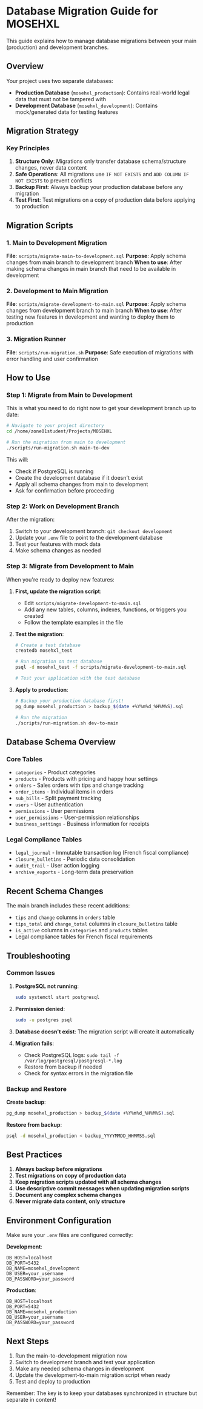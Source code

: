 # Database Migration Guide for MOSEHXL

This guide explains how to manage database migrations between your main (production) and development branches.

## Overview

Your project uses two separate databases:
- **Production Database** (`mosehxl_production`): Contains real-world legal data that must not be tampered with
- **Development Database** (`mosehxl_development`): Contains mock/generated data for testing features

## Migration Strategy

### Key Principles
1. **Structure Only**: Migrations only transfer database schema/structure changes, never data content
2. **Safe Operations**: All migrations use `IF NOT EXISTS` and `ADD COLUMN IF NOT EXISTS` to prevent conflicts
3. **Backup First**: Always backup your production database before any migration
4. **Test First**: Test migrations on a copy of production data before applying to production

## Migration Scripts

### 1. Main to Development Migration
**File**: `scripts/migrate-main-to-development.sql`
**Purpose**: Apply schema changes from main branch to development branch
**When to use**: After making schema changes in main branch that need to be available in development

### 2. Development to Main Migration
**File**: `scripts/migrate-development-to-main.sql`
**Purpose**: Apply schema changes from development branch to main branch
**When to use**: After testing new features in development and wanting to deploy them to production

### 3. Migration Runner
**File**: `scripts/run-migration.sh`
**Purpose**: Safe execution of migrations with error handling and user confirmation

## How to Use

### Step 1: Migrate from Main to Development

This is what you need to do right now to get your development branch up to date:

```bash
# Navigate to your project directory
cd /home/zone01student/Projects/MOSEHXL

# Run the migration from main to development
./scripts/run-migration.sh main-to-dev
```

This will:
- Check if PostgreSQL is running
- Create the development database if it doesn't exist
- Apply all schema changes from main to development
- Ask for confirmation before proceeding

### Step 2: Work on Development Branch

After the migration:
1. Switch to your development branch: `git checkout development`
2. Update your `.env` file to point to the development database
3. Test your features with mock data
4. Make schema changes as needed

### Step 3: Migrate from Development to Main

When you're ready to deploy new features:

1. **First, update the migration script**:
   - Edit `scripts/migrate-development-to-main.sql`
   - Add any new tables, columns, indexes, functions, or triggers you created
   - Follow the template examples in the file

2. **Test the migration**:
   ```bash
   # Create a test database
   createdb mosehxl_test
   
   # Run migration on test database
   psql -d mosehxl_test -f scripts/migrate-development-to-main.sql
   
   # Test your application with the test database
   ```

3. **Apply to production**:
   ```bash
   # Backup your production database first!
   pg_dump mosehxl_production > backup_$(date +%Y%m%d_%H%M%S).sql
   
   # Run the migration
   ./scripts/run-migration.sh dev-to-main
   ```

## Database Schema Overview

### Core Tables
- `categories` - Product categories
- `products` - Products with pricing and happy hour settings
- `orders` - Sales orders with tips and change tracking
- `order_items` - Individual items in orders
- `sub_bills` - Split payment tracking
- `users` - User authentication
- `permissions` - User permissions
- `user_permissions` - User-permission relationships
- `business_settings` - Business information for receipts

### Legal Compliance Tables
- `legal_journal` - Immutable transaction log (French fiscal compliance)
- `closure_bulletins` - Periodic data consolidation
- `audit_trail` - User action logging
- `archive_exports` - Long-term data preservation

## Recent Schema Changes

The main branch includes these recent additions:
- `tips` and `change` columns in `orders` table
- `tips_total` and `change_total` columns in `closure_bulletins` table
- `is_active` columns in `categories` and `products` tables
- Legal compliance tables for French fiscal requirements

## Troubleshooting

### Common Issues

1. **PostgreSQL not running**:
   ```bash
   sudo systemctl start postgresql
   ```

2. **Permission denied**:
   ```bash
   sudo -u postgres psql
   ```

3. **Database doesn't exist**:
   The migration script will create it automatically

4. **Migration fails**:
   - Check PostgreSQL logs: `sudo tail -f /var/log/postgresql/postgresql-*.log`
   - Restore from backup if needed
   - Check for syntax errors in the migration file

### Backup and Restore

**Create backup**:
```bash
pg_dump mosehxl_production > backup_$(date +%Y%m%d_%H%M%S).sql
```

**Restore from backup**:
```bash
psql -d mosehxl_production < backup_YYYYMMDD_HHMMSS.sql
```

## Best Practices

1. **Always backup before migrations**
2. **Test migrations on copy of production data**
3. **Keep migration scripts updated with all schema changes**
4. **Use descriptive commit messages when updating migration scripts**
5. **Document any complex schema changes**
6. **Never migrate data content, only structure**

## Environment Configuration

Make sure your `.env` files are configured correctly:

**Development**:
```
DB_HOST=localhost
DB_PORT=5432
DB_NAME=mosehxl_development
DB_USER=your_username
DB_PASSWORD=your_password
```

**Production**:
```
DB_HOST=localhost
DB_PORT=5432
DB_NAME=mosehxl_production
DB_USER=your_username
DB_PASSWORD=your_password
```

## Next Steps

1. Run the main-to-development migration now
2. Switch to development branch and test your application
3. Make any needed schema changes in development
4. Update the development-to-main migration script when ready
5. Test and deploy to production

Remember: The key is to keep your databases synchronized in structure but separate in content! 